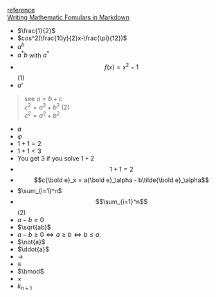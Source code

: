 [reference](https://goessner.github.io/markdown-it-texmath/index.html)  
[Writing Mathematic Fomulars in Markdown](https://csrgxtu.github.io/2015/03/20/Writing-Mathematic-Fomulars-in-Markdown/)  

- $\frac{1}{2}$
- $cos^2(\frac{10y}{2}x-\frac{\pi}{12})$
- $a^{b}$
- $a^*b$ with $a^*$
- $$f(x) = x^2 - 1$$ (1)
- $a’$
> see $a = b + c$  
> $c^2=a^2+b^2$ (2)  
> $c^2=a^2+b^2$ 
- $a$
- $\varphi$
- $1+1=2$
- $1+1<3$
- You get 3 if you solve $1+2$
- $$1+1=2$$
- $$c{\bold e}_x = a{\bold e}_\alpha - b\tilde{\bold e}_\alpha$$
- $\sum_{i=1}^n$
- $$\sum_{i=1}^n$$ (2)
- $a-b\geqslant 0$
- $\sqrt{ab}$
- $a-b\geqslant 0 \iff a \geqslant b \iff  b \leqslant a.$
- $\not{a}$
- $\ddot{a}$
- $\to$
- $\equiv$
- $\bmod$
- $\times$
- $k_{n+1}$